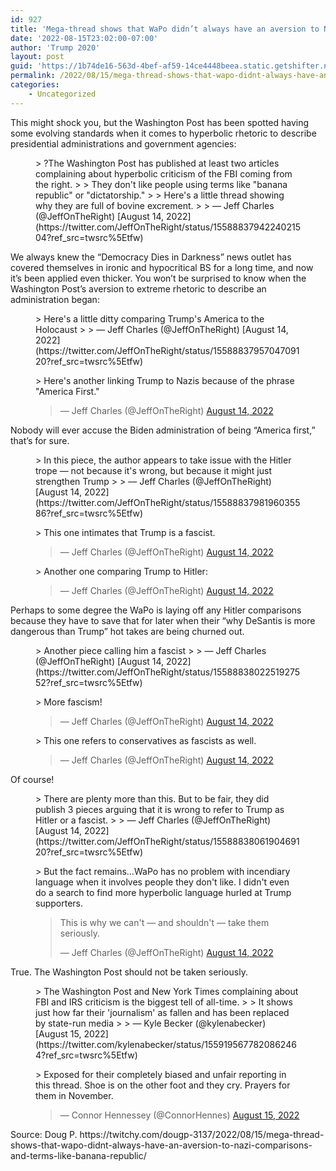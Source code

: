 ```yaml
---
id: 927
title: 'Mega-thread shows that WaPo didn’t always have an aversion to Nazi comparisons and terms like ‘banana republic’'
date: '2022-08-15T23:02:00-07:00'
author: 'Trump 2020'
layout: post
guid: 'https://1b74de16-563d-4bef-af59-14ce4448beea.static.getshifter.net/?p=927'
permalink: /2022/08/15/mega-thread-shows-that-wapo-didnt-always-have-an-aversion-to-nazi-comparisons-and-terms-like-banana-republic/
categories:
    - Uncategorized
---
```


This might shock you, but the Washington Post has been spotted having some evolving standards when it comes to hyperbolic rhetoric to describe presidential administrations and government agencies:

<figure class="wp-block-embed is-type-rich is-provider-twitter wp-block-embed-twitter"><div class="wp-block-embed__wrapper">> ?The Washington Post has published at least two articles complaining about hyperbolic criticism of the FBI coming from the right.  
>   
> They don't like people using terms like "banana republic" or "dictatorship."  
>   
> Here's a little thread showing why they are full of bovine excrement.
> 
> — Jeff Charles (@JeffOnTheRight) [August 14, 2022](https://twitter.com/JeffOnTheRight/status/1558883794224021504?ref_src=twsrc%5Etfw)

<script async="" charset="utf-8" src="https://platform.twitter.com/widgets.js"></script></div></figure>We always knew the “Democracy Dies in Darkness” news outlet has covered themselves in ironic and hypocritical BS for a long time, and now it’s been applied even thicker. You won’t be surprised to know when the Washington Post’s aversion to extreme rhetoric to describe an administration began:

<figure class="wp-block-embed is-type-rich is-provider-twitter wp-block-embed-twitter"><div class="wp-block-embed__wrapper">> Here's a little ditty comparing Trump's America to the Holocaust<https://t.co/IGwpanksjY>
> 
> — Jeff Charles (@JeffOnTheRight) [August 14, 2022](https://twitter.com/JeffOnTheRight/status/1558883795704709120?ref_src=twsrc%5Etfw)

<script async="" charset="utf-8" src="https://platform.twitter.com/widgets.js"></script></div></figure><figure class="wp-block-embed is-type-rich is-provider-twitter wp-block-embed-twitter"><div class="wp-block-embed__wrapper">> Here's another linking Trump to Nazis because of the phrase "America First."<https://t.co/QWWBaLYGng>
> 
> — Jeff Charles (@JeffOnTheRight) [August 14, 2022](https://twitter.com/JeffOnTheRight/status/1558883796757499904?ref_src=twsrc%5Etfw)

<script async="" charset="utf-8" src="https://platform.twitter.com/widgets.js"></script></div></figure>Nobody will ever accuse the Biden administration of being “America first,” that’s for sure.

<figure class="wp-block-embed is-type-rich is-provider-twitter wp-block-embed-twitter"><div class="wp-block-embed__wrapper">> In this piece, the author appears to take issue with the Hitler trope — not because it's wrong, but because it might just strengthen Trump<https://t.co/zahcRESDS5>
> 
> — Jeff Charles (@JeffOnTheRight) [August 14, 2022](https://twitter.com/JeffOnTheRight/status/1558883798196035586?ref_src=twsrc%5Etfw)

<script async="" charset="utf-8" src="https://platform.twitter.com/widgets.js"></script></div></figure><figure class="wp-block-embed is-type-rich is-provider-twitter wp-block-embed-twitter"><div class="wp-block-embed__wrapper">> This one intimates that Trump is a fascist.<https://t.co/FXwsNLRwmp>
> 
> — Jeff Charles (@JeffOnTheRight) [August 14, 2022](https://twitter.com/JeffOnTheRight/status/1558883799387234304?ref_src=twsrc%5Etfw)

<script async="" charset="utf-8" src="https://platform.twitter.com/widgets.js"></script></div></figure><figure class="wp-block-embed is-type-rich is-provider-twitter wp-block-embed-twitter"><div class="wp-block-embed__wrapper">> Another one comparing Trump to Hitler:<https://t.co/5FfT0PSUOJ>
> 
> — Jeff Charles (@JeffOnTheRight) [August 14, 2022](https://twitter.com/JeffOnTheRight/status/1558883800804900867?ref_src=twsrc%5Etfw)

<script async="" charset="utf-8" src="https://platform.twitter.com/widgets.js"></script></div></figure>Perhaps to some degree the WaPo is laying off any Hitler comparisons because they have to save that for later when their “why DeSantis is more dangerous than Trump” hot takes are being churned out.

<figure class="wp-block-embed is-type-rich is-provider-twitter wp-block-embed-twitter"><div class="wp-block-embed__wrapper">> Another piece calling him a fascist<https://t.co/BUeG9h8W43>
> 
> — Jeff Charles (@JeffOnTheRight) [August 14, 2022](https://twitter.com/JeffOnTheRight/status/1558883802251927552?ref_src=twsrc%5Etfw)

<script async="" charset="utf-8" src="https://platform.twitter.com/widgets.js"></script></div></figure><figure class="wp-block-embed is-type-rich is-provider-twitter wp-block-embed-twitter"><div class="wp-block-embed__wrapper">> More fascism!<https://t.co/oId8uUmuDj>
> 
> — Jeff Charles (@JeffOnTheRight) [August 14, 2022](https://twitter.com/JeffOnTheRight/status/1558883803384479745?ref_src=twsrc%5Etfw)

<script async="" charset="utf-8" src="https://platform.twitter.com/widgets.js"></script></div></figure><figure class="wp-block-embed is-type-rich is-provider-twitter wp-block-embed-twitter"><div class="wp-block-embed__wrapper">> This one refers to conservatives as fascists as well.
> 
> — Jeff Charles (@JeffOnTheRight) [August 14, 2022](https://twitter.com/JeffOnTheRight/status/1558883804734971904?ref_src=twsrc%5Etfw)

<script async="" charset="utf-8" src="https://platform.twitter.com/widgets.js"></script></div></figure>Of course!

<figure class="wp-block-embed is-type-rich is-provider-twitter wp-block-embed-twitter"><div class="wp-block-embed__wrapper">> There are plenty more than this. But to be fair, they did publish 3 pieces arguing that it is wrong to refer to Trump as Hitler or a fascist.<https://t.co/h7S0l7B3nP><https://t.co/Bei5sU1otX><https://t.co/DJXYHY7WAl>
> 
> — Jeff Charles (@JeffOnTheRight) [August 14, 2022](https://twitter.com/JeffOnTheRight/status/1558883806190469120?ref_src=twsrc%5Etfw)

<script async="" charset="utf-8" src="https://platform.twitter.com/widgets.js"></script></div></figure><figure class="wp-block-embed is-type-rich is-provider-twitter wp-block-embed-twitter"><div class="wp-block-embed__wrapper">> But the fact remains…WaPo has no problem with incendiary language when it involves people they don't like. I didn't even do a search to find more hyperbolic language hurled at Trump supporters.  
>   
> This is why we can't — and shouldn't — take them seriously.
> 
> — Jeff Charles (@JeffOnTheRight) [August 14, 2022](https://twitter.com/JeffOnTheRight/status/1558883807591383041?ref_src=twsrc%5Etfw)

<script async="" charset="utf-8" src="https://platform.twitter.com/widgets.js"></script></div></figure>True. The Washington Post should not be taken seriously.

<figure class="wp-block-embed is-type-rich is-provider-twitter wp-block-embed-twitter"><div class="wp-block-embed__wrapper">> The Washington Post and New York Times complaining about FBI and IRS criticism is the biggest tell of all-time.  
>   
> It shows just how far their 'journalism' as fallen and has been replaced by state-run media<https://t.co/5QcCsCGKah>
> 
> — Kyle Becker (@kylenabecker) [August 15, 2022](https://twitter.com/kylenabecker/status/1559195677820862464?ref_src=twsrc%5Etfw)

<script async="" charset="utf-8" src="https://platform.twitter.com/widgets.js"></script></div></figure><figure class="wp-block-embed is-type-rich is-provider-twitter wp-block-embed-twitter"><div class="wp-block-embed__wrapper">> Exposed for their completely biased and unfair reporting in this thread. Shoe is on the other foot and they cry. Prayers for them in November. <https://t.co/paaztCmGuq>
> 
> — Connor Hennessey (@ConnorHennes) [August 15, 2022](https://twitter.com/ConnorHennes/status/1559199792672215040?ref_src=twsrc%5Etfw)

<script async="" charset="utf-8" src="https://platform.twitter.com/widgets.js"></script></div></figure>Source: Doug P. https://twitchy.com/dougp-3137/2022/08/15/mega-thread-shows-that-wapo-didnt-always-have-an-aversion-to-nazi-comparisons-and-terms-like-banana-republic/